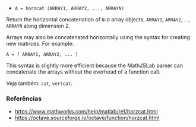* `A = horzcat (ARRAY1, ARRAY2, ..., ARRAYN)`

Return the horizontal concatenation of `N-D` array objects, `ARRAY1`,
`ARRAY2`, ..., `ARRAYN` along dimension 2.

Arrays may also be concatenated horizontally using the syntax for
creating new matrices.  For example:

`A = [ ARRAY1, ARRAY2, ... ]`

This syntax is slightly more efficient because the MathJSLab parser
can concatenate the arrays without the overhead of a function call.

Veja também: `cat`, `vertcat`.

### Referências

* https://www.mathworks.com/help/matlab/ref/horzcat.html
* https://octave.sourceforge.io/octave/function/horzcat.html
